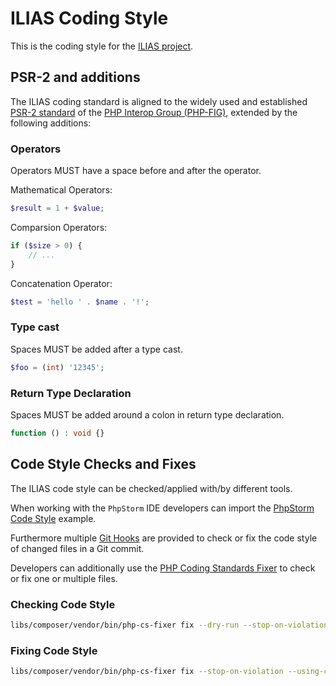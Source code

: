 # ILIAS Coding Style

This is the coding style for the [ILIAS project](https://github.com/ILIAS-eLearning/ILIAS).

## PSR-2 and additions

The ILIAS coding standard is aligned to the widely used and established [PSR-2 standard](https://www.php-fig.org/psr/psr-2/)
of the [PHP Interop Group (PHP-FIG)](https://www.php-fig.org/), extended by the
following additions:

### Operators

Operators MUST have a space before and after the operator.

Mathematical Operators:

```php
$result = 1 + $value;
```

Comparsion Operators:

```php
if ($size > 0) {
    // ...
}
```

Concatenation Operator:

```php
$test = 'hello ' . $name . '!';
```

### Type cast

Spaces MUST be added after a type cast.

```php
$foo = (int) '12345';
```

### Return Type Declaration

Spaces MUST be added around a colon in return type declaration.

```php
function () : void {}
```

## Code Style Checks and Fixes

The ILIAS code style can be checked/applied with/by different tools.

When working with the `PhpStorm` IDE developers can import the
[PhpStorm Code Style](/CI/PHP-CS-Fixer/example/PhpStorm/ILIAS_CtodeStyle.xml) example.

Furthermore multiple [Git Hooks](./git-hooks.md#code-style-hooks) are provided
to check or fix the code style of changed files in a Git commit.

Developers can additionally use the [PHP Coding Standards Fixer](https://github.com/FriendsOfPHP/PHP-CS-Fixer)
to check or fix one or multiple files.

### Checking Code Style

```bash
libs/composer/vendor/bin/php-cs-fixer fix --dry-run --stop-on-violation --using-cache=no --diff --config=./CI/PHP-CS-Fixer/code-format.php_cs [FILE]
```
### Fixing Code Style

```bash
libs/composer/vendor/bin/php-cs-fixer fix --stop-on-violation --using-cache=no --diff --config=./CI/PHP-CS-Fixer/code-format.php_cs [FILE]
```